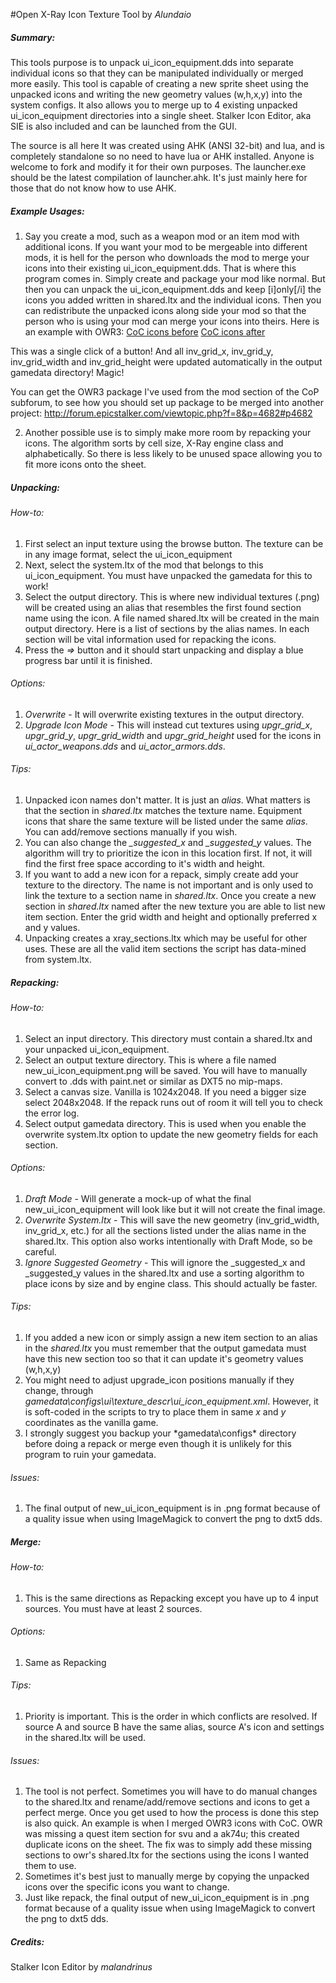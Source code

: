 #Open X-Ray Icon Texture Tool
by *Alundaio*

##### Summary:
This tools purpose is to unpack ui_icon_equipment.dds into separate individual icons so that they can 
be manipulated individually or merged more easily. This tool is capable of creating a new sprite sheet
using the unpacked icons and writing the new geometry values (w,h,x,y) into the system configs. It also
allows you to merge up to 4 existing unpacked ui_icon_equipment directories into a single sheet.
Stalker Icon Editor, aka SIE is also included and can be launched from the GUI.

The source is all here It was created using AHK (ANSI 32-bit) and lua, and is completely standalone so no need to have lua or AHK installed. Anyone is welcome to fork and modify it for their own purposes. The launcher.exe should be the latest compilation of launcher.ahk. It's just mainly here for those that do not know how to use AHK.

##### Example Usages:
1. Say you create a mod, such as a weapon mod or an item mod with additional icons. If you want your mod to be mergeable into different mods, it is hell for the person who downloads the mod to merge your icons into their existing ui_icon_equipment.dds. That is where this program comes in. Simply create and package your mod like normal. But then you can unpack the ui_icon_equipment.dds and keep [i]only[/i] the icons you added written in shared.ltx and the individual icons. Then you can redistribute the unpacked icons along side your mod so that the person who is using your mod can merge your icons into theirs. Here is an example with OWR3:
[CoC icons before](http://www.epicstalker.com/uploads/stalker/misc/coc_ui_icon_equipment.png)
[CoC icons after](http://www.epicstalker.com/uploads/stalker/misc/owr_ui_icon_equipment.png)

 This was a single click of a button! And all inv_grid_x, inv_grid_y, inv_grid_width and inv_grid_height were updated automatically in the output gamedata directory! Magic!

 You can get the OWR3 package I've used from the mod section of the CoP subforum, to see how you should set up package to be merged into another project: http://forum.epicstalker.com/viewtopic.php?f=8&p=4682#p4682

2. Another possible use is to simply make more room by repacking your icons. The algorithm sorts by cell size, X-Ray engine class and alphabetically. So there is less likely to be unused space allowing you to fit more icons onto the sheet.


##### Unpacking:
###### How-to:
1. First select an input texture using the browse button. The texture can be in any image format, select the ui_icon_equipment
2. Next, select the system.ltx of the mod that belongs to this ui_icon_equipment. You must have unpacked the gamedata for this to work!
3. Select the output directory. This is where new individual textures (.png) will be created using an alias that resembles the first found section name using the icon. A file named shared.ltx will be created in the main output directory. Here is a list of sections by the alias names. In each section will be vital information used for repacking the icons. 
4. Press the *=>* button and it should start unpacking and display a blue progress bar until it is finished.

###### Options:
 1. *Overwrite* - It will overwrite existing textures in the output directory.
 2. *Upgrade Icon Mode* - This will instead cut textures using *upgr_grid_x*, *upgr_grid_y*, *upgr_grid_width* and *upgr_grid_height* used for the icons in *ui_actor_weapons.dds* and *ui_actor_armors.dds*.

###### Tips:
1. Unpacked icon names don't matter. It is just an *alias*. What matters is that the section in *shared.ltx* matches the texture name. Equipment icons that share the same texture will be listed under the same *alias*. You can add/remove sections manually if you wish.
2. You can also change the *_suggested_x* and *_suggested_y* values. The algorithm will try to prioritize the icon in this location first. If not, it will find the first free space according to it's width and height.
3. If you want to add a new icon for a repack, simply create add your texture to the directory. The name is not important and is only used to link the texture to a section name in *shared.ltx*. Once you create a new section in *shared.ltx* named after the new texture you are able to list new item section. Enter the grid width and height and optionally preferred x and y values.	
4. Unpacking creates a xray_sections.ltx which may be useful for other uses. These are all the valid item sections the script has data-mined from system.ltx.
		
##### Repacking:
###### How-to:
1. Select an input directory. This directory must contain a shared.ltx and your unpacked ui_icon_equipment.
2. Select an output texture directory. This is where a file named new_ui_icon_equipment.png will be saved. You will have to manually convert to .dds with paint.net or similar as DXT5 no mip-maps.
3. Select a canvas size. Vanilla is 1024x2048. If you need a bigger size select 2048x2048. If the repack runs out of room it will tell you to check the error log.
4. Select output gamedata directory. This is used when you enable the overwrite system.ltx option to update the new geometry fields for each section.
	
###### Options:
1. *Draft Mode* - Will generate a mock-up of what the final new_ui_icon_equipment will look like but it will not create the final image.
2. *Overwrite System.ltx* - This will save the new geometry (inv_grid_width, inv_grid_x, etc.) for all the sections listed under the alias name in the shared.ltx. This option also works intentionally with Draft Mode, so be careful.
3. *Ignore Suggested Geometry* - This will ignore the _suggested_x and _suggested_y values in the shared.ltx and use a sorting algorithm to place icons by size and by engine class. This should actually be faster.
		
###### Tips:
1. If you added a new icon or simply assign a new item section to an alias in the *shared.ltx* you must remember that the output gamedata must have this new section too so that it can update it's geometry values (w,h,x,y)
2. You might need to adjust upgrade_icon positions manually if they change, through *gamedata\configs\ui\texture_descr\ui_icon_equipment.xml*. However, it is soft-coded in the scripts to try to place them in same *x* and *y* coordinates as the vanilla game.
3. I strongly suggest you backup your *gamedata\configs\* directory before doing a repack or merge even though it is unlikely for this program to ruin your gamedata.

###### Issues:
1. The final output of new_ui_icon_equipment is in .png format because of a quality issue when using ImageMagick to convert the png to dxt5 dds.

		
##### Merge:
###### How-to:
1. This is the same directions as Repacking except you have up to 4 input sources. You must have at least 2 sources.
	
###### Options:
1. Same as Repacking 
		
###### Tips:
1. Priority is important. This is the order in which conflicts are resolved. If source A and source B have the same alias, source A's icon and settings in the shared.ltx will be used.
	
###### Issues:
1. The tool is not perfect. Sometimes you will have to do manual changes to the shared.ltx and rename/add/remove sections and icons to get  a perfect merge. Once you get used to how the process is done this step is also quick. An example is when I merged OWR3 icons with CoC. OWR was missing a quest item section for svu and a ak74u; this created duplicate icons on the sheet. The fix was to simply add these missing sections to owr's shared.ltx for the sections using the icons I wanted them to use.
2. Sometimes it's best just to manually merge by copying the unpacked icons over the specific icons you want to change. 
3. Just like repack, the final output of new_ui_icon_equipment is in .png format because of a quality issue when using ImageMagick to convert the png to dxt5 dds.


##### Credits:
Stalker Icon Editor by *malandrinus*

